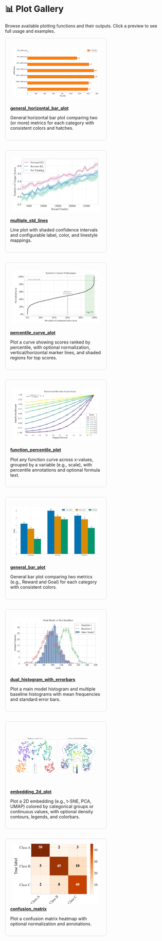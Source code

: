 # 📊 Plot Gallery

Browse available plotting functions and their outputs. Click a preview to see full usage and examples.

<div style="display: flex; flex-wrap: wrap; gap: 2rem; justify-content: flex-start;">
<div style="flex: 1 1 300px; max-width: 300px; border: 1px solid #ddd; padding: 1rem; border-radius: 0.5rem;">
  <div style="height: 180px; display: flex; align-items: center; justify-content: center; overflow: hidden; padding: 0.5rem;">
    <a href="collection/general_horizontal_bar_plot.html">
      <img src="../_static/images/plots/general_barh_plot.png" alt="general_horizontal_bar_plot" style="max-height: 100%; max-width: 100%;">
    </a>
  </div>
  <h4 style="margin: 0.5rem 0;"><a href="collection/general_horizontal_bar_plot.html">general_horizontal_bar_plot</a></h4>
  <p style="font-size: 0.9rem;">General horizontal bar plot comparing two (or more) metrics for each category with consistent colors and hatches.</p>
</div>

<div style="flex: 1 1 300px; max-width: 300px; border: 1px solid #ddd; padding: 1rem; border-radius: 0.5rem;">
  <div style="height: 180px; display: flex; align-items: center; justify-content: center; overflow: hidden; padding: 0.5rem;">
    <a href="collection/multiple_std_lines.html">
      <img src="../_static/images/plots/multiple_std_lines.png" alt="multiple_std_lines" style="max-height: 100%; max-width: 100%;">
    </a>
  </div>
  <h4 style="margin: 0.5rem 0;"><a href="collection/multiple_std_lines.html">multiple_std_lines</a></h4>
  <p style="font-size: 0.9rem;">Line plot with shaded confidence intervals and configurable label, color, and linestyle mappings.</p>
</div>

<div style="flex: 1 1 300px; max-width: 300px; border: 1px solid #ddd; padding: 1rem; border-radius: 0.5rem;">
  <div style="height: 180px; display: flex; align-items: center; justify-content: center; overflow: hidden; padding: 0.5rem;">
    <a href="collection/percentile_curve_plot.html">
      <img src="../_static/images/plots/percentile_curve_plot.png" alt="percentile_curve_plot" style="max-height: 100%; max-width: 100%;">
    </a>
  </div>
  <h4 style="margin: 0.5rem 0;"><a href="collection/percentile_curve_plot.html">percentile_curve_plot</a></h4>
  <p style="font-size: 0.9rem;">Plot a curve showing scores ranked by percentile, with optional normalization, vertical/horizontal marker lines, and shaded regions for top scores.</p>
</div>

<div style="flex: 1 1 300px; max-width: 300px; border: 1px solid #ddd; padding: 1rem; border-radius: 0.5rem;">
  <div style="height: 180px; display: flex; align-items: center; justify-content: center; overflow: hidden; padding: 0.5rem;">
    <a href="collection/function_percentile_plot.html">
      <img src="../_static/images/plots/function_percentile_plot.png" alt="function_percentile_plot" style="max-height: 100%; max-width: 100%;">
    </a>
  </div>
  <h4 style="margin: 0.5rem 0;"><a href="collection/function_percentile_plot.html">function_percentile_plot</a></h4>
  <p style="font-size: 0.9rem;">Plot any function curve across x-values, grouped by a variable (e.g., scale), with percentile annotations and optional formula text.</p>
</div>

<div style="flex: 1 1 300px; max-width: 300px; border: 1px solid #ddd; padding: 1rem; border-radius: 0.5rem;">
  <div style="height: 180px; display: flex; align-items: center; justify-content: center; overflow: hidden; padding: 0.5rem;">
    <a href="collection/general_bar_plot.html">
      <img src="../_static/images/plots/general_bar_plot.png" alt="general_bar_plot" style="max-height: 100%; max-width: 100%;">
    </a>
  </div>
  <h4 style="margin: 0.5rem 0;"><a href="collection/general_bar_plot.html">general_bar_plot</a></h4>
  <p style="font-size: 0.9rem;">General bar plot comparing two metrics (e.g., Reward and Goal) for each category with consistent colors.</p>
</div>

<div style="flex: 1 1 300px; max-width: 300px; border: 1px solid #ddd; padding: 1rem; border-radius: 0.5rem;">
  <div style="height: 180px; display: flex; align-items: center; justify-content: center; overflow: hidden; padding: 0.5rem;">
    <a href="collection/dual_histogram_with_errorbars.html">
      <img src="../_static/images/plots/dual_histogram_with_errorbars.png" alt="dual_histogram_with_errorbars" style="max-height: 100%; max-width: 100%;">
    </a>
  </div>
  <h4 style="margin: 0.5rem 0;"><a href="collection/dual_histogram_with_errorbars.html">dual_histogram_with_errorbars</a></h4>
  <p style="font-size: 0.9rem;">Plot a main model histogram and multiple baseline histograms with mean frequencies and standard error bars.</p>
</div>

<div style="flex: 1 1 300px; max-width: 300px; border: 1px solid #ddd; padding: 1rem; border-radius: 0.5rem;">
  <div style="height: 180px; display: flex; align-items: center; justify-content: center; overflow: hidden; padding: 0.5rem;">
    <a href="collection/embedding_2d_plot.html">
      <img src="../_static/images/plots/embedding_2d_plot.png" alt="embedding_2d_plot" style="max-height: 100%; max-width: 100%;">
    </a>
  </div>
  <h4 style="margin: 0.5rem 0;"><a href="collection/embedding_2d_plot.html">embedding_2d_plot</a></h4>
  <p style="font-size: 0.9rem;">Plot a 2D embedding (e.g., t-SNE, PCA, UMAP) colored by categorical groups or continuous values, with optional density contours, legends, and colorbars.</p>
</div>

<div style="flex: 1 1 300px; max-width: 300px; border: 1px solid #ddd; padding: 1rem; border-radius: 0.5rem;">
  <div style="height: 180px; display: flex; align-items: center; justify-content: center; overflow: hidden; padding: 0.5rem;">
    <a href="collection/confusion_matrix.html">
      <img src="../_static/images/plots/confusion_matrix.png" alt="confusion_matrix" style="max-height: 100%; max-width: 100%;">
    </a>
  </div>
  <h4 style="margin: 0.5rem 0;"><a href="collection/confusion_matrix.html">confusion_matrix</a></h4>
  <p style="font-size: 0.9rem;">Plot a confusion matrix heatmap with optional normalization and annotations.</p>
</div>

</div>
